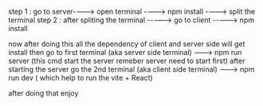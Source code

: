 step 1 : go to server----> open terminal ----> npm install ----> split the terminal 
step 2 : after spliting the terminal -----> go to client -----> npm install

now after doing this all the dependency of client and server side will get install 
then go to first terminal (aka server side terminal) ---> npm run server (this cmd start the server remeber server need to start first)
after starting the server go the 2nd terminal (aka client side terminal) ---> npm run dev ( which help to run the vite + React)

after doing that enjoy 
